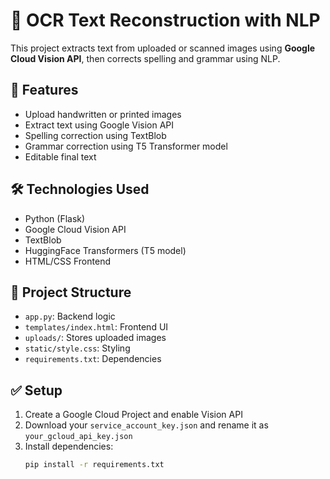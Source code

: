 # 🧠 OCR Text Reconstruction with NLP

This project extracts text from uploaded or scanned images using **Google Cloud Vision API**, then corrects spelling and grammar using NLP.

## 🚀 Features
- Upload handwritten or printed images
- Extract text using Google Vision API
- Spelling correction using TextBlob
- Grammar correction using T5 Transformer model
- Editable final text

## 🛠 Technologies Used
- Python (Flask)
- Google Cloud Vision API
- TextBlob
- HuggingFace Transformers (T5 model)
- HTML/CSS Frontend

## 📂 Project Structure
- `app.py`: Backend logic
- `templates/index.html`: Frontend UI
- `uploads/`: Stores uploaded images
- `static/style.css`: Styling
- `requirements.txt`: Dependencies

## ✅ Setup
1. Create a Google Cloud Project and enable Vision API
2. Download your `service_account_key.json` and rename it as `your_gcloud_api_key.json`
3. Install dependencies:
   ```bash
   pip install -r requirements.txt
